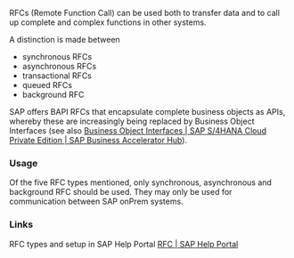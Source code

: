 RFCs (Remote Function Call) can be used both to transfer data and to call up complete and complex functions in other systems.

A distinction is made between
- synchronous RFCs
- asynchronous RFCs
- transactional RFCs
- queued RFCs
- background RFC

SAP offers BAPI RFCs that encapsulate complete business objects as APIs, whereby these are increasingly being replaced by Business Object Interfaces (see also [Business Object Interfaces | SAP S/4HANA Cloud Private Edition | SAP Business Accelerator Hub](https://api.sap.com/products/SAPS4HANACloudPrivateEdition/onstackextensibility/bointerface)). 

### Usage
Of the five RFC types mentioned, only synchronous, asynchronous and background RFC should be used. They may only be used for communication between SAP onPrem systems.

### Links
RFC types and setup in SAP Help Portal [RFC | SAP Help Portal](https://help.sap.com/docs/SAP_S4HANA_ON-PREMISE/753088fc00704d0a80e7fbd6803c8adb/4888068ad9134076e10000000a42189d.html?locale=en-US)

